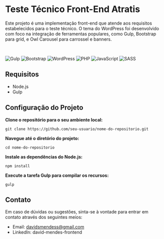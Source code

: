# Teste Técnico Front-End Atratis

Este projeto é uma implementação front-end que atende aos requisitos estabelecidos para o teste técnico. O tema do WordPress foi desenvolvido com foco na integração de ferramentas populares, como Gulp, Bootstrap para grid, e Owl Carousel para carrossel e banners.

<br>

![Gulp](https://img.shields.io/badge/GULP-%23CF4647.svg?style=for-the-badge&logo=gulp&logoColor=white)
![Bootstrap](https://img.shields.io/badge/bootstrap-%238511FA.svg?style=for-the-badge&logo=bootstrap&logoColor=white)
![WordPress](https://img.shields.io/badge/WordPress-%23117AC9.svg?style=for-the-badge&logo=WordPress&logoColor=white)
![PHP](https://img.shields.io/badge/php-%23777BB4.svg?style=for-the-badge&logo=php&logoColor=white)
![JavaScript](https://img.shields.io/badge/javascript-%23323330.svg?style=for-the-badge&logo=javascript&logoColor=%23F7DF1E)
![SASS](https://img.shields.io/badge/SASS-hotpink.svg?style=for-the-badge&logo=SASS&logoColor=white)


## Requisitos
- Node.js
- Gulp

## Configuração do Projeto

**Clone o repositório para o seu ambiente local:**
<br>
```
git clone https://github.com/seu-usuario/nome-do-repositorio.git
```
**Navegue até o diretório do projeto:**
<br>
```
cd nome-do-repositorio
```
**Instale as dependências do Node.js:**
<br>
```
npm install
```
**Execute a tarefa Gulp para compilar os recursos:**
<br>
```
gulp
```

## Contato
Em caso de dúvidas ou sugestões, sinta-se à vontade para entrar em contato através dos seguintes meios:

- Email: davidsmendess@gmail.com
- LinkedIn: david-mendes-frontend